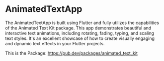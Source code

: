 # AnimatedTextApp

The AnimatedTextApp is built using Flutter and fully utilizes the capabilities of the Animated Text Kit package. This app demonstrates beautiful and interactive text animations, including rotating, fading, typing, and scaling text styles. It's an excellent showcase of how to create visually engaging and dynamic text effects in your Flutter projects.

This is the Package:
https://pub.dev/packages/animated_text_kit
